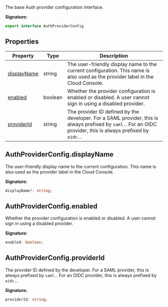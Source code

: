 The base Auth provider configuration interface.

<b>Signature:</b>

```typescript
export interface AuthProviderConfig 
```

## Properties

|  Property | Type | Description |
|  --- | --- | --- |
|  [displayName](./firebase-admin.auth.authproviderconfig.md#authproviderconfigdisplayname) | string | The user-friendly display name to the current configuration. This name is also used as the provider label in the Cloud Console. |
|  [enabled](./firebase-admin.auth.authproviderconfig.md#authproviderconfigenabled) | boolean | Whether the provider configuration is enabled or disabled. A user cannot sign in using a disabled provider. |
|  [providerId](./firebase-admin.auth.authproviderconfig.md#authproviderconfigproviderid) | string | The provider ID defined by the developer. For a SAML provider, this is always prefixed by <code>saml.</code>. For an OIDC provider, this is always prefixed by <code>oidc.</code>. |

## AuthProviderConfig.displayName

The user-friendly display name to the current configuration. This name is also used as the provider label in the Cloud Console.

<b>Signature:</b>

```typescript
displayName?: string;
```

## AuthProviderConfig.enabled

Whether the provider configuration is enabled or disabled. A user cannot sign in using a disabled provider.

<b>Signature:</b>

```typescript
enabled: boolean;
```

## AuthProviderConfig.providerId

The provider ID defined by the developer. For a SAML provider, this is always prefixed by `saml.`<!-- -->. For an OIDC provider, this is always prefixed by `oidc.`<!-- -->.

<b>Signature:</b>

```typescript
providerId: string;
```
